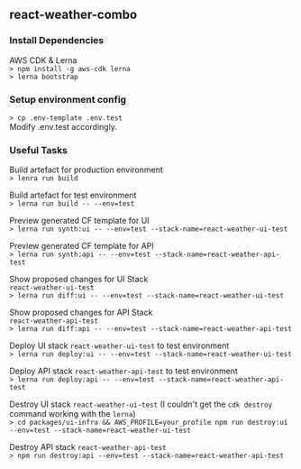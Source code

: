 ## react-weather-combo

### Install Dependencies
AWS CDK & Lerna  
`> npm install -g aws-cdk lerna`  
`> lerna bootstrap`  

### Setup environment config
`> cp .env-template .env.test`  
Modify .env.test accordingly.

### Useful Tasks
Build artefact for production environment  
`> lenra run build`  

Build artefact for test environment  
`> lerna run build -- --env=test`  

Preview generated CF template for UI  
`> lerna run synth:ui -- --env=test --stack-name=react-weather-ui-test`  

Preview generated CF template for API  
`> lerna run synth:api -- --env=test --stack-name=react-weather-api-test`  

Show proposed changes for UI Stack  
`react-weather-ui-test`  
`> lerna run diff:ui -- --env=test --stack-name=react-weather-ui-test`  

Show proposed changes for API Stack  
`react-weather-api-test`  
`> lerna run diff:api -- --env=test --stack-name=react-weather-api-test`  

Deploy UI stack `react-weather-ui-test` to test environment  
`> lerna run deploy:ui -- --env=test --stack-name=react-weather-ui-test`  

Deploy API stack `react-weather-api-test` to test environment  
`> lerna run deploy:api -- --env=test --stack-name=react-weather-api-test`  

Destroy UI stack `react-weather-ui-test` (I couldn't get the `cdk destroy` command working with the `lerna`)  
`> cd packages/ui-infra && AWS_PROFILE=your_profile npm run destroy:ui --env=test --stack-name=react-weather-ui-test`  

Destroy API stack `react-weather-api-test`  
`> npm run destroy:api --env=test --stack-name=react-weather-api-test`  